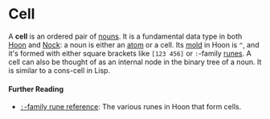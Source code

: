 # Cell

A **cell** is an ordered pair of [nouns](urbit-docs/glossary/noun). It is a fundamental data type in both [Hoon](urbit-docs/glossary/hoon) and [Nock](urbit-docs/glossary/cell): a noun is either an [atom](urbit-docs/glossary/atom) or a cell. Its [mold](urbit-docs/glossary/mold) in Hoon is `^`, and it's formed with either square brackets like `[123 456]` or `:`-family [runes](urbit-docs/glossary/rune). A cell can also be thought of as an internal node in the binary tree of a noun. It is similar to a cons-cell in Lisp.

#### Further Reading

- [`:`-family rune reference](urbit-docs/language/hoon/reference/rune/col): The various runes in Hoon that form cells.
